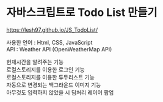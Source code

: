 # 자바스크립트로 Todo List 만들기

https://lesh97.github.io/JS_TodoList/

사용한 언어 : Html, CSS, JavaScript  
API : Weather API (OpenWeatherMap API)

현재시간을 알려주는 기능   
로컬스토리지를 이용한 로그인 기능   
로컬스토리지를 이용한 투두리스트 기능   
자동으로 변경되는 백그라운드 이미지 기능       
아무것도 입력하지 않았을 시 딤처리 레이어 팝업  
